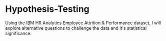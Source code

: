# Hypothesis-Testing
Using the IBM HR Analytics Employee Attrition & Performance dataset, I will explore alternative questions to challenge the data and it's statistical significance.

